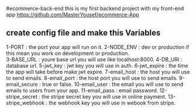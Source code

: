 #ecommerce-back-end
this is my first backend project with my front-end app https://github.com/MasterYousef/ecommerce-App
## create config file and make this Variables
1-PORT : the port your app will run on it.
2-NODE_ENV : dev or production if this mean you work on development or production.<br>
3-BASE_URL : youre base url you will use like localhost:8000.
4-DB_URI : database url.
5-jwt_key : jwt key you will use in auth.
6-jwt_expire : the time the app will take before make jwt expire.
7-email_host : the host you will use to send emails.
8-email_port : the host port you will use to send emails.
9-email_secure : true or false.
10-email_user : the email you will use to send emails to users from your app.
11-email_pass : email password.
12-stripe_secret : the stripe secret key you will use in online payment.
13-stripe_webhook : the webhook key you will use in webook from stripe.
